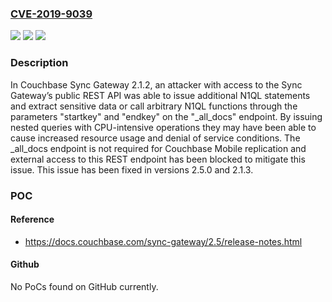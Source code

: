 ### [CVE-2019-9039](https://cve.mitre.org/cgi-bin/cvename.cgi?name=CVE-2019-9039)
![](https://img.shields.io/static/v1?label=Product&message=n%2Fa&color=blue)
![](https://img.shields.io/static/v1?label=Version&message=n%2Fa&color=blue)
![](https://img.shields.io/static/v1?label=Vulnerability&message=n%2Fa&color=brighgreen)

### Description

In Couchbase Sync Gateway 2.1.2, an attacker with access to the Sync Gateway’s public REST API was able to issue additional N1QL statements and extract sensitive data or call arbitrary N1QL functions through the parameters "startkey" and "endkey" on the "_all_docs" endpoint. By issuing nested queries with CPU-intensive operations they may have been able to cause increased resource usage and denial of service conditions. The _all_docs endpoint is not required for Couchbase Mobile replication and external access to this REST endpoint has been blocked to mitigate this issue. This issue has been fixed in versions 2.5.0 and 2.1.3.

### POC

#### Reference
- https://docs.couchbase.com/sync-gateway/2.5/release-notes.html

#### Github
No PoCs found on GitHub currently.

